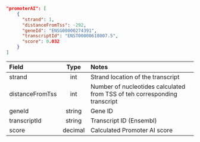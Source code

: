 ```json
"promoterAI": [
    {
      "strand": 1,
      "distanceFromTss": -292,
      "geneId": "ENSG00000274391",
      "transcriptId": "ENST00000618007.5",
      "score": 0.032
    }
]
```

| Field           |  Type   | Notes                                                                     |
|:----------------|:-------:|:--------------------------------------------------------------------------|
| strand          |   int   | Strand location of the transcript                                         |
| distanceFromTss |   int   | Number of nucleotides calculated from TSS of teh corresponding transcript |
| geneId          | string  | Gene ID                                                                   |
| transcriptId    | string  | Transcript ID (Ensembl)                                                   |
| score           | decimal | Calculated Promoter AI score                                              |
